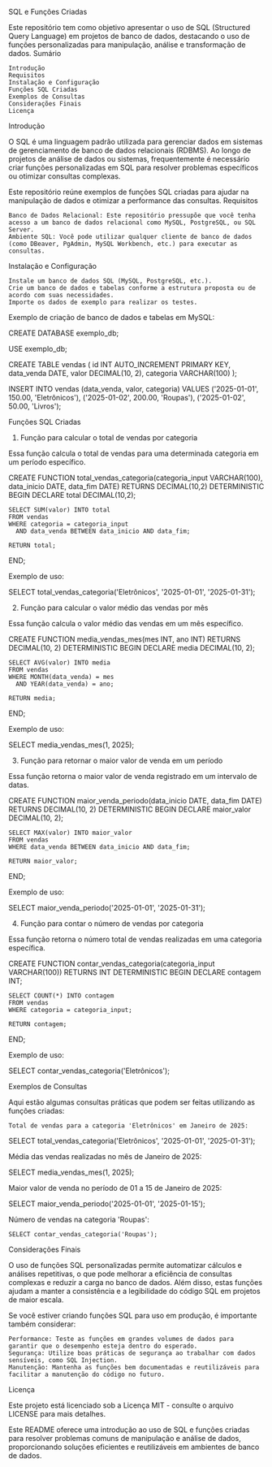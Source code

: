 SQL e Funções Criadas

Este repositório tem como objetivo apresentar o uso de SQL (Structured Query Language) em projetos de banco de dados, destacando o uso de funções personalizadas para manipulação, análise e transformação de dados.
Sumário

    Introdução
    Requisitos
    Instalação e Configuração
    Funções SQL Criadas
    Exemplos de Consultas
    Considerações Finais
    Licença

Introdução

O SQL é uma linguagem padrão utilizada para gerenciar dados em sistemas de gerenciamento de banco de dados relacionais (RDBMS). Ao longo de projetos de análise de dados ou sistemas, frequentemente é necessário criar funções personalizadas em SQL para resolver problemas específicos ou otimizar consultas complexas.

Este repositório reúne exemplos de funções SQL criadas para ajudar na manipulação de dados e otimizar a performance das consultas.
Requisitos

    Banco de Dados Relacional: Este repositório pressupõe que você tenha acesso a um banco de dados relacional como MySQL, PostgreSQL, ou SQL Server.
    Ambiente SQL: Você pode utilizar qualquer cliente de banco de dados (como DBeaver, PgAdmin, MySQL Workbench, etc.) para executar as consultas.

Instalação e Configuração

    Instale um banco de dados SQL (MySQL, PostgreSQL, etc.).
    Crie um banco de dados e tabelas conforme a estrutura proposta ou de acordo com suas necessidades.
    Importe os dados de exemplo para realizar os testes.

Exemplo de criação de banco de dados e tabelas em MySQL:

CREATE DATABASE exemplo_db;

USE exemplo_db;

CREATE TABLE vendas (
    id INT AUTO_INCREMENT PRIMARY KEY,
    data_venda DATE,
    valor DECIMAL(10, 2),
    categoria VARCHAR(100)
);

INSERT INTO vendas (data_venda, valor, categoria)
VALUES
('2025-01-01', 150.00, 'Eletrônicos'),
('2025-01-02', 200.00, 'Roupas'),
('2025-01-02', 50.00, 'Livros');

Funções SQL Criadas
1. Função para calcular o total de vendas por categoria

Essa função calcula o total de vendas para uma determinada categoria em um período específico.

CREATE FUNCTION total_vendas_categoria(categoria_input VARCHAR(100), data_inicio DATE, data_fim DATE)
RETURNS DECIMAL(10,2)
DETERMINISTIC
BEGIN
    DECLARE total DECIMAL(10,2);
    
    SELECT SUM(valor) INTO total
    FROM vendas
    WHERE categoria = categoria_input
      AND data_venda BETWEEN data_inicio AND data_fim;
      
    RETURN total;
END;

Exemplo de uso:

SELECT total_vendas_categoria('Eletrônicos', '2025-01-01', '2025-01-31');

2. Função para calcular o valor médio das vendas por mês

Essa função calcula o valor médio das vendas em um mês específico.

CREATE FUNCTION media_vendas_mes(mes INT, ano INT)
RETURNS DECIMAL(10, 2)
DETERMINISTIC
BEGIN
    DECLARE media DECIMAL(10, 2);
    
    SELECT AVG(valor) INTO media
    FROM vendas
    WHERE MONTH(data_venda) = mes
      AND YEAR(data_venda) = ano;
      
    RETURN media;
END;

Exemplo de uso:

SELECT media_vendas_mes(1, 2025);

3. Função para retornar o maior valor de venda em um período

Essa função retorna o maior valor de venda registrado em um intervalo de datas.

CREATE FUNCTION maior_venda_periodo(data_inicio DATE, data_fim DATE)
RETURNS DECIMAL(10, 2)
DETERMINISTIC
BEGIN
    DECLARE maior_valor DECIMAL(10, 2);
    
    SELECT MAX(valor) INTO maior_valor
    FROM vendas
    WHERE data_venda BETWEEN data_inicio AND data_fim;
    
    RETURN maior_valor;
END;

Exemplo de uso:

SELECT maior_venda_periodo('2025-01-01', '2025-01-31');

4. Função para contar o número de vendas por categoria

Essa função retorna o número total de vendas realizadas em uma categoria específica.

CREATE FUNCTION contar_vendas_categoria(categoria_input VARCHAR(100))
RETURNS INT
DETERMINISTIC
BEGIN
    DECLARE contagem INT;
    
    SELECT COUNT(*) INTO contagem
    FROM vendas
    WHERE categoria = categoria_input;
    
    RETURN contagem;
END;

Exemplo de uso:

SELECT contar_vendas_categoria('Eletrônicos');

Exemplos de Consultas

Aqui estão algumas consultas práticas que podem ser feitas utilizando as funções criadas:

    Total de vendas para a categoria 'Eletrônicos' em Janeiro de 2025:

SELECT total_vendas_categoria('Eletrônicos', '2025-01-01', '2025-01-31');

Média das vendas realizadas no mês de Janeiro de 2025:

SELECT media_vendas_mes(1, 2025);

Maior valor de venda no período de 01 a 15 de Janeiro de 2025:

SELECT maior_venda_periodo('2025-01-01', '2025-01-15');

Número de vendas na categoria 'Roupas':

    SELECT contar_vendas_categoria('Roupas');

Considerações Finais

O uso de funções SQL personalizadas permite automatizar cálculos e análises repetitivas, o que pode melhorar a eficiência de consultas complexas e reduzir a carga no banco de dados. Além disso, estas funções ajudam a manter a consistência e a legibilidade do código SQL em projetos de maior escala.

Se você estiver criando funções SQL para uso em produção, é importante também considerar:

    Performance: Teste as funções em grandes volumes de dados para garantir que o desempenho esteja dentro do esperado.
    Segurança: Utilize boas práticas de segurança ao trabalhar com dados sensíveis, como SQL Injection.
    Manutenção: Mantenha as funções bem documentadas e reutilizáveis para facilitar a manutenção do código no futuro.

Licença

Este projeto está licenciado sob a Licença MIT - consulte o arquivo LICENSE para mais detalhes.

Este README oferece uma introdução ao uso de SQL e funções criadas para resolver problemas comuns de manipulação e análise de dados, proporcionando soluções eficientes e reutilizáveis em ambientes de banco de dados.
